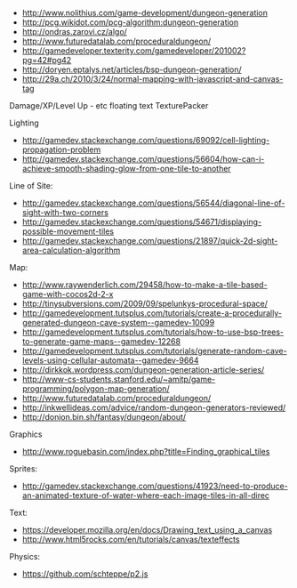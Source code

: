 



* <http://www.nolithius.com/game-development/dungeon-generation>
* <http://pcg.wikidot.com/pcg-algorithm:dungeon-generation>
* <http://ondras.zarovi.cz/algo/>
* <http://www.futuredatalab.com/proceduraldungeon/>
* <http://gamedeveloper.texterity.com/gamedeveloper/201002?pg=42#pg42>
* <http://doryen.eptalys.net/articles/bsp-dungeon-generation/>
* <http://29a.ch/2010/3/24/normal-mapping-with-javascript-and-canvas-tag>











Damage/XP/Level Up - etc floating text
TexturePacker

Lighting
- http://gamedev.stackexchange.com/questions/69092/cell-lighting-propagation-problem
- http://gamedev.stackexchange.com/questions/56604/how-can-i-achieve-smooth-shading-glow-from-one-tile-to-another

Line of Site:
- http://gamedev.stackexchange.com/questions/56544/diagonal-line-of-sight-with-two-corners
- http://gamedev.stackexchange.com/questions/54671/displaying-possible-movement-tiles
- http://gamedev.stackexchange.com/questions/21897/quick-2d-sight-area-calculation-algorithm

Map:
- http://www.raywenderlich.com/29458/how-to-make-a-tile-based-game-with-cocos2d-2-x
- http://tinysubversions.com/2009/09/spelunkys-procedural-space/
- http://gamedevelopment.tutsplus.com/tutorials/create-a-procedurally-generated-dungeon-cave-system--gamedev-10099
- http://gamedevelopment.tutsplus.com/tutorials/how-to-use-bsp-trees-to-generate-game-maps--gamedev-12268
- http://gamedevelopment.tutsplus.com/tutorials/generate-random-cave-levels-using-cellular-automata--gamedev-9664
- http://dirkkok.wordpress.com/dungeon-generation-article-series/
- http://www-cs-students.stanford.edu/~amitp/game-programming/polygon-map-generation/
- http://www.futuredatalab.com/proceduraldungeon/
- http://inkwellideas.com/advice/random-dungeon-generators-reviewed/
- http://donjon.bin.sh/fantasy/dungeon/about/

Graphics
- http://www.roguebasin.com/index.php?title=Finding_graphical_tiles




Sprites:
- http://gamedev.stackexchange.com/questions/41923/need-to-produce-an-animated-texture-of-water-where-each-image-tiles-in-all-direc


Text:
- https://developer.mozilla.org/en/docs/Drawing_text_using_a_canvas
- http://www.html5rocks.com/en/tutorials/canvas/texteffects

Physics:
- https://github.com/schteppe/p2.js
